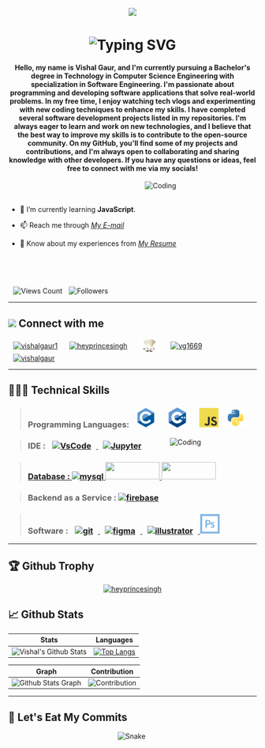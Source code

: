 <p align="center">
  <img src="https://www.careerguide.com/career/wp-content/uploads/2021/06/2-46.gif" hspace="10"/>  
</p>

<h1 align="center"><img src="https://readme-typing-svg.demolab.com?font=Sacramento&size=40&duration=4000&pause=500&color=F7F7F7&center=true&vCenter=true&width=600&height=100&lines=Hey+%F0%9F%91%8B%F0%9F%8F%BB+I+am+Vishal+Gaur;Software+Developer+%F0%9F%92%BB;Full+Stack+Developer+%F0%9F%93%9A" alt="Typing SVG" /></h1>




<h4 align="center">Hello, my name is Vishal Gaur, and I'm currently pursuing a Bachelor's degree in Technology in Computer Science Engineering with specialization in Software Engineering. I'm passionate about programming and developing software applications that solve real-world problems. In my free time, I enjoy watching tech vlogs and experimenting with new coding techniques to enhance my skills. I have completed several software development projects listed in my repositories. I'm always eager to learn and work on new technologies, and I believe that the best way to improve my skills is to contribute to the open-source community. On my GitHub, you'll find some of my projects and contributions, and I'm always open to collaborating and sharing knowledge with other developers. If you have any questions or ideas, feel free to connect with me via my socials!</h4>

<img align="right" alt="Coding" width="45%" src="https://victorelmann.files.wordpress.com/2021/01/website-design.gif">
<br>
<br>

- 🌱 I’m currently learning **JavaScript**.

- 📫 Reach me through *[My E-mail](https://mail.google.com/mail/vishalgaur2002@gmail.com)*

- 📄 Know about my experiences from *[My Resume](https://drive.google.com/file/d/15EtifNYmpl553Sn7LoToBLaqPsuJ93Qh/view?usp=sharing)*

<br>
<br>
<br>
<p align="left">
  <img src="https://komarev.com/ghpvc/?username=vishalgaur1&label=Profile%20views&color=0e75b6&style=flat" alt="Views Count" hspace="10"/> 
  <img src="https://img.shields.io/github/followers/vishalgaur1?label=Followers&logo=GitHub&style=for-the-badge&style=flat" alt="Followers" /> 
</p>

***
<div align="left"><h2><img src="https://www.hugp.com/research/assets/img/gif/akushu.gif" width="40px"> Connect with me</h1> </div>

<p align="left">
<a href="https://www.linkedin.com/in/vishalgaur1/" target="blank"><img align="center" src="https://raw.githubusercontent.com/rahuldkjain/github-profile-readme-generator/master/src/images/icons/Social/linked-in-alt.svg" alt="vishalgaur1" height="30" width="40" hspace="10"/></a>
<a href="https://leetcode.com/vishalgaur1/" target="blank"><img align="center" src="https://raw.githubusercontent.com/rahuldkjain/github-profile-readme-generator/master/src/images/icons/Social/leet-code.svg" alt="heyprincesingh" height="30" width="40" hspace="10"/></a>
<a href="https://www.codechef.com/users/vishalgaur1" target="blank"><img align="center" src="https://github.com/ANURAG-PATHAK/ANURAG-PATHAK/blob/master/resources/codecheficon_adobespark.png" alt="vishalgaur1" height="30" width="40" hspace="10"/></a>
<a href="https://www.hackerrank.com/vg1669" target="blank"><img align="center" src="https://raw.githubusercontent.com/rahuldkjain/github-profile-readme-generator/master/src/images/icons/Social/hackerrank.svg" alt="vg1669" height="30" width="40" hspace="10"/></a>
<a href="https://www.facebook.com/profile.php?id=100080949340079" target="blank"><img align="center" src="https://raw.githubusercontent.com/rahuldkjain/github-profile-readme-generator/master/src/images/icons/Social/facebook.svg" alt="vishalgaur" height="30" width="40" hspace="10"/></a>
</p>


***

<div align="left"><h2>👨🏻‍💻 Technical Skills </h1> </div>
  
>### Programming Languages: <a href="https://www.cprogramming.com/" target="_blank" rel="noreferrer"> <img src="https://raw.githubusercontent.com/devicons/devicon/master/icons/c/c-original.svg" alt="c" width="40" height="40" hspace="10"/></a>  <a href="https://www.w3schools.com/cpp/" target="_blank" rel="noreferrer"> <img src="https://raw.githubusercontent.com/devicons/devicon/master/icons/cplusplus/cplusplus-original.svg" alt="cplusplus" width="40" height="40" hspace="10"/></a>  <a href="https://developer.mozilla.org/en-US/docs/Web/JavaScript" target="_blank" rel="noreferrer"> <img src="https://raw.githubusercontent.com/devicons/devicon/master/icons/javascript/javascript-original.svg" alt="javascript" width="40" height="40" hspace="10"/></a>  <a href="https://www.python.org" target="_blank" rel="noreferrer"> <img src="https://raw.githubusercontent.com/devicons/devicon/master/icons/python/python-original.svg" alt="python" width="40" height="40"/> </a>



<img align="right" alt="Coding" src="http://www.stem2steameducation.com/wp-content/uploads/2018/10/book.gif" width="35%">


>### IDE : <a href="https://code.visualstudio.com" target="_blank" rel="noreferrer"><img src="https://img.shields.io/badge/Visual%20Studio-5C2D91.svg?style=for-the-badge&logo=visual-studio&logoColor=white" alt="VsCode" width="125" height="35" hspace="10"/> <a href="https://jupyter.org/" target="_blank" rel="noreferrer"><img src="https://img.shields.io/badge/jupyter-%23FA0F00.svg?style=for-the-badge&logo=jupyter&logoColor=white" alt="Jupyter" width="125" height="35" hspace="10"/>
  



>### Database : <a href="https://www.mysql.com/" target="_blank" rel="noreferrer"> <img src="https://img.shields.io/badge/mysql-%2300f.svg?style=for-the-badge&logo=mysql&logoColor=white" alt="mysql" width="110" height="35"/> </a> <a href="https://www.mongodb.com/" target="_blank" rel="noreferrer"> <img src="https://img.shields.io/badge/MongoDB-%234ea94b.svg?style=for-the-badge&logo=mongodb&logoColor=white" width="110" height="35"/> </a> <a href="https://www.oracle.com/in/" target="_blank" rel="noreferrer"> <img src="https://img.shields.io/badge/Oracle-F80000?style=for-the-badge&logo=oracle&logoColor=white" width="110" height="35"/> </a>



>### Backend as a Service : <a href="https://firebase.google.com/" target="_blank" rel="noreferrer"> <img src="https://img.shields.io/badge/Firebase-039BE5?style=for-the-badge&logo=Firebase&logoColor=white" alt="firebase" width="110" height="35"/> </a>
</p>




>### Software : <a href="https://git-scm.com/" target="_blank" rel="noreferrer"> <img src="https://www.vectorlogo.zone/logos/git-scm/git-scm-icon.svg" alt="git" width="40" height="40" hspace="10"/> </a>  <a href="https://www.figma.com/" target="_blank" rel="noreferrer"> <img src="https://www.vectorlogo.zone/logos/figma/figma-icon.svg" alt="figma" width="40" height="40" hspace="10"/> </a>  <a href="https://www.adobe.com/in/products/illustrator.html" target="_blank" rel="noreferrer"> <img src="https://www.vectorlogo.zone/logos/adobe_illustrator/adobe_illustrator-icon.svg" alt="illustrator" width="40" height="40" hspace="10"/> </a>  <a href="https://www.photoshop.com/en" target="_blank" rel="noreferrer"> <img src="https://raw.githubusercontent.com/devicons/devicon/master/icons/photoshop/photoshop-line.svg" alt="photoshop" width="40" height="40"/> </a>
</p>

***

<div align="left"><h2>🏆 Github Trophy</h2>

<p align="center"> <a href="https://github.com/ryo-ma/github-profile-trophy"><img src="https://github-profile-trophy.vercel.app/?username=vishalgaur1&column=-1" alt="heyprincesingh" /></a> </p>

<!--***
<div align="left"><h2>✨ Holopins</h2>

...[![@heyprincesingh's Holopin board](https://holopin.me/vishalgaur1)](https://holopin.io/@vishalgaur1) 

***-->

 <div align="left"><h2>📈 Github Stats</h2>

Stats   | Languages
--------| ----------
![Vishal's Github Stats](https://github-readme-stats.vercel.app/api?username=vishalgaur1&show_icons=true&theme=vision-friendly-dark) |  [![Top Langs](https://github-readme-stats.vercel.app/api/top-langs/?username=vishalgaur1&theme=dark&layout=compact&langs_count=8)](https://github.com/anuraghazra/github-readme-stats) 

Graph | Contribution
------| ----------
![ Github Stats Graph](https://github-profile-summary-cards.vercel.app/api/cards/profile-details?username=vishalgaur1&theme=monokai&text_color=white) | ![Contribution](https://github-readme-streak-stats.herokuapp.com/?user=vishalgaur1&theme=dark&width=400)

***

<div align="left"><h2>🐍 Let's Eat My Commits</h2>
<p align="center">
  <img src="https://github.com/vishalgaur1/vishalgaur1/blob/output/github-contribution-grid-snake.svg" alt="Snake"/> 
</p>
